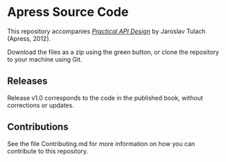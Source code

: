 # Apress Source Code

This repository accompanies [*Practical API Design*](http://www.apress.com/9781430243175) by Jaroslav Tulach (Apress, 2012).

[comment]: #cover

Download the files as a zip using the green button, or clone the repository to your machine using Git.

## Releases

Release v1.0 corresponds to the code in the published book, without corrections or updates.

## Contributions

See the file Contributing.md for more information on how you can contribute to this repository.

